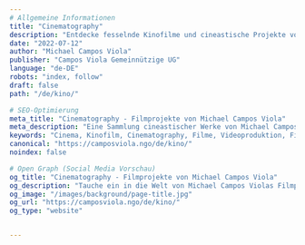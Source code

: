 ```yaml
---
# Allgemeine Informationen
title: "Cinematography"
description: "Entdecke fesselnde Kinofilme und cineastische Projekte von Michael Campos Viola."
date: "2022-07-12"
author: "Michael Campos Viola"
publisher: "Campos Viola Gemeinnützige UG"
language: "de-DE"
robots: "index, follow"
draft: false
path: "/de/kino/"

# SEO-Optimierung
meta_title: "Cinematography - Filmprojekte von Michael Campos Viola"
meta_description: "Eine Sammlung cineastischer Werke von Michael Campos Viola – von dokumentarischen Meisterwerken bis hin zu einzigartigen Kinoproduktionen."
keywords: "Cinema, Kinofilm, Cinematography, Filme, Videoproduktion, Filmprojekte, Dokumentarfilm, Kino, Independent Film, Arthouse"
canonical: "https://camposviola.ngo/de/kino/"
noindex: false

# Open Graph (Social Media Vorschau)
og_title: "Cinematography - Filmprojekte von Michael Campos Viola"
og_description: "Tauche ein in die Welt von Michael Campos Violas Filmprojekten – fesselnd, cineastisch und einzigartig."
og_image: "/images/background/page-title.jpg"
og_url: "https://camposviola.ngo/de/kino/"
og_type: "website"


---
```

